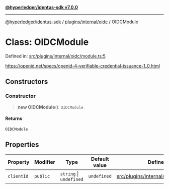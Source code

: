 [**@hyperledger/identus-sdk v7.0.0**](../../../../README.md)

***

[@hyperledger/identus-sdk](../../../../README.md) / [plugins/internal/oidc](../README.md) / OIDCModule

# Class: OIDCModule

Defined in: [src/plugins/internal/oidc/module.ts:5](https://github.com/hyperledger/identus-edge-agent-sdk-ts/blob/96423ee84b124a31ce63036d9d623d1cb73a13c2/src/plugins/internal/oidc/module.ts#L5)

https://openid.net/specs/openid-4-verifiable-credential-issuance-1_0.html

## Constructors

### Constructor

> **new OIDCModule**(): `OIDCModule`

#### Returns

`OIDCModule`

## Properties

| Property | Modifier | Type | Default value | Defined in |
| ------ | ------ | ------ | ------ | ------ |
| <a id="clientid"></a> `clientId` | `public` | `string` \| `undefined` | `undefined` | [src/plugins/internal/oidc/module.ts:6](https://github.com/hyperledger/identus-edge-agent-sdk-ts/blob/96423ee84b124a31ce63036d9d623d1cb73a13c2/src/plugins/internal/oidc/module.ts#L6) |
